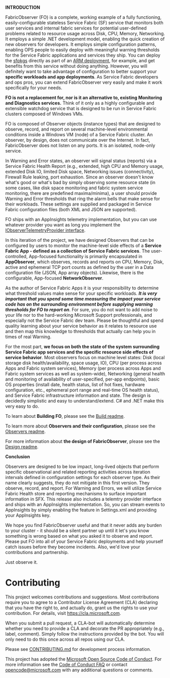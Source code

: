 **INTRODUCTION**

FabricObserver (FO) is a complete, working example of a fully functioning, easily-configurable stateless Service Fabric (SF) service that monitors both user services and internal fabric services for potential user-defined problems related to resource usage across Disk, CPU, Memory, Networking. It employs a simple .NET development model, enabling the quick creation of new observers for developers. It employs simple configuration patterns, enabling OPS people to easily deploy with meaningful warning thresholds for the Service Fabric applications and services they ship. You can deploy the [sfpkgs](https://github.com/microsoft/service-fabric-observer/releases) directly as part of an [ARM deployment](https://github.com/Azure-Samples/service-fabric-dotnet-quickstart/blob/master/ARM/UserApp.json), for example, and get benefits from this service without doing anything. However, you will definitely want to take advantage of configuration to better support your **specific workloads and app deployments**. As Service Fabric developers and ops pros, you can extend FabricObserver very easily and make it work specifically for your needs. 

**FO is not a replacement for, nor is it an alternative to, existing Monitoring and Diagnostics services.**  Think of it only as a highly configurable and extensible watchdog service that is designed to be run in Service Fabric clusters composed of Windows VMs.

FO is composed of Observer objects (instance types) that are designed to observe, record, and report on several machine-level environmental conditions inside a Windows VM (node) of a Service Fabric cluster. An observer, by design, does not communicate over the Internet. In fact, FabricObserver does not listen on any ports. It is an isolated, node-only service.

In Warning and Error states, an observer will signal status (reports) via a Service Fabric Health Report (e.g., extended, high CPU and Memory usage, extended Disk IO, limited Disk space, Networking issues (connectivity), Firewall Rule leaking, port exhaustion. Since an observer doesn't know what's good or what's bad by simply observing some resource state (in some cases, like disk space monitoring and fabric system service monitoring, there are predefined maxima/minima), a user should provide Warning and Error thresholds that ring the alarm bells that make sense for their workloads. These settings are supplied and packaged in Service Fabric configuration files (both XML and JSON are supported).

FO ships with an AppInsights telemetry implementation, but you can use whatever provider you want as long you implement the [IObserverTelemetryProvider interface](/FabricObserver/Observers/Interfaces/IObserverTelemetryProvider.cs). 

In this iteration of the project, we have designed Observers that can be configured by users to monitor the machine-level side effects of a **Service Fabric App - defined as a collection of Service Fabric services**. The user-controlled, App-focused functionality is primarily encapsulated in  **AppObserver**, which observes, records and reports on CPU, Memory, Disk, active and ephemeral TCP port counts as defined by the user in a Data configuration file (JSON, App array objects). Likewise, there is the configurable, App-focused **NetworkObserver**. 

As the author of Service Fabric Apps it is your responsibility to determine what threshold values make sense for your specific workloads. ***It is very important that you spend some time measuring the impact your service code has on the surrounding environment before supplying warning thresholds for FO to report on***. For sure, you do not want to add noise to your life nor to the hard-working Microsoft Support professionals, and especially not the Service Fabric dev team. Please be thoughtful and spend quality learning about your service behavior as it relates to resource use and then map this knowledge to thresholds that actually can help you in times of real Warning.

For the most part, **we focus on both the state of the system surrounding Service Fabric app services and the specific resource side effects of service behavior**. Most observers focus on machine level states: Disk (local storage disk health/availability, space usage, IO), CPU (per process across Apps and Fabric system services), Memory (per process across Apps and Fabric system services as well as system-wide), Networking (general health and monitoring of availability of user-specified, per-app endpoints), basic OS properties (install date, health status, list of hot fixes, hardware configuration, etc., ephemeral port range and real-time OS health status), and Service Fabric infrastructure information and state. The design is decidedly simplistic and easy to understand/extend. C# and .NET make this very easy to do.   

To learn about **Building FO**, please see the [Build readme](Build.md).  
    
To learn more about **Observers and their configuration**, please see the [Observers readme](./Documentation/Observers.md).  
  
For more information about **the design of FabricObserver**, please see the [Design readme](./Documentation/Design.md).  
  

**Conclusion**

Observers are designed to be low impact, long-lived objects that perform specific observational and related reporting activities across iteration intervals defined in configuration settings for each observer type. As their name clearly suggests, they do not mitigate in this first version. They observe, record, and report. For Warning and Errors, we will utilize Service Fabric Health store and reporting mechanisms to surface important information in SFX. This release also includes a telemtry provider interface and ships with an AppInsights implementation. So, you can stream events to AppInsights by simply enabling the feature in Settings.xml and providing your AppInsights key.  

We hope you find FabricObserver useful and that it never adds any burden to your cluster - it should be a silent partner up until it let's you know something is wrong based on what you asked it to observe and report. Please put FO into all of your Service Fabric deployments and help yourself catch issues before they become incidents. Also, we'd love your contributions and partnership. 

Just observe it.

# Contributing

This project welcomes contributions and suggestions.  Most contributions require you to agree to a Contributor License Agreement (CLA) declaring that you have the right to, and actually do, grant us the rights to use your contribution. For details, visit https://cla.microsoft.com.

When you submit a pull request, a CLA-bot will automatically determine whether you need to provide a CLA and decorate the PR appropriately (e.g., label, comment). Simply follow the instructions provided by the bot. You will only need to do this once across all repos using our CLA.  

Please see [CONTRIBUTING.md](CONTRIBUTING.md) for development process information.

This project has adopted the [Microsoft Open Source Code of Conduct](https://opensource.microsoft.com/codeofconduct/).
For more information see the [Code of Conduct FAQ](https://opensource.microsoft.com/codeofconduct/faq/) or
contact [opencode@microsoft.com](mailto:opencode@microsoft.com) with any additional questions or comments.
